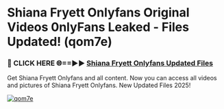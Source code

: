 # Shiana Fryett Onlyfans Original Videos 0nlyFans Leaked - Files Updated! (qom7e)

<h3>🔴 CLICK HERE 🌐==►► <a href="https://tinyurl.com/ehrbuxhb" rel="nofollow">Shiana Fryett Onlyfans Updated Files</a></h3>

Get Shiana Fryett Onlyfans and all content. Now you can access all videos and pictures of Shiana Fryett Onlyfans. New Updated Files 2025!

[![qom7e](https://i.imgur.com/lVYEuWS.gif)](https://tinyurl.com/ehrbuxhb)
